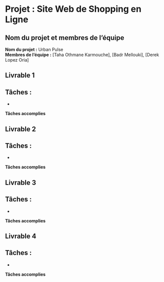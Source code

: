 # Projet : Site Web de Shopping en Ligne

## Nom du projet et membres de l’équipe 

**Nom du projet :** Urban Pulse  
**Membres de l’équipe :** [Taha Othmane Karmouche], [Badr Mellouki], [Derek Lopez Oria]

## Livrable 1 
**Tâches :**
-
-

**Tâches accomplies**

## Livrable 2
**Tâches :**
-
-

**Tâches accomplies**

## Livrable 3 
**Tâches :**
-
-

**Tâches accomplies** 


## Livrable 4 
**Tâches :**
-
-

**Tâches accomplies**




